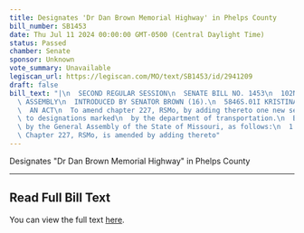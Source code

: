 ```yaml
---
title: Designates 'Dr Dan Brown Memorial Highway' in Phelps County
bill_number: SB1453
date: Thu Jul 11 2024 00:00:00 GMT-0500 (Central Daylight Time)
status: Passed
chamber: Senate
sponsor: Unknown
vote_summary: Unavailable
legiscan_url: https://legiscan.com/MO/text/SB1453/id/2941209
draft: false
bill_text: "|\n  SECOND REGULAR SESSION\n  SENATE BILL NO. 1453\n  102ND GENERA L\
  \ ASSEMBLY\n  INTRODUCED BY SENATOR BROWN (16).\n  5846S.01I KRISTINA MARTIN, Secretary\n\
  \  AN ACT\n  To amend chapter 227, RSMo, by adding thereto one new section relating\
  \ to designations marked\n  by the department of transportation.\n  Be it enacted\
  \ by the General Assembly of the State of Missouri, as follows:\n  1 Section A.\
  \ Chapter 227, RSMo, is amended by adding thereto"
---
```

Designates "Dr Dan Brown Memorial Highway" in Phelps County

---

## Read Full Bill Text

You can view the full text [here](https://legiscan.com/MO/text/SB1453/id/2941209).
